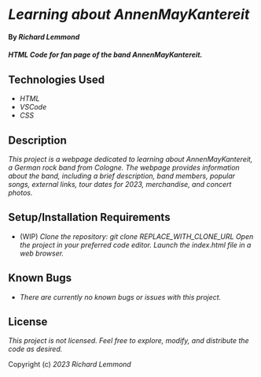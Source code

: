 # _Learning about AnnenMayKantereit_

#### By _**Richard Lemmond**_

#### _HTML Code for fan page of the band AnnenMayKantereit._

## Technologies Used

* _HTML_
* _VSCode_
* _CSS_

## Description

_This project is a webpage dedicated to learning about AnnenMayKantereit, a German rock band from Cologne. The webpage provides information about the band, including a brief description, band members, popular songs, external links, tour dates for 2023, merchandise, and concert photos._

## Setup/Installation Requirements

* (WIP) _Clone the repository: git clone REPLACE_WITH_CLONE_URL_
_Open the project in your preferred code editor._
_Launch the index.html file in a web browser._



## Known Bugs

* _There are currently no known bugs or issues with this project._

## License

_This project is not licensed. Feel free to explore, modify, and distribute the code as desired._

Copyright (c) _2023_ _Richard Lemmond_
